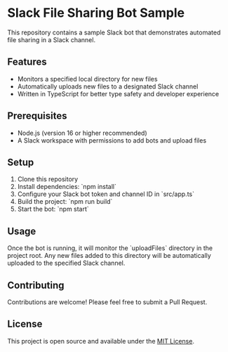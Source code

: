 # Slack File Sharing Bot Sample

This repository contains a sample Slack bot that demonstrates automated file sharing in a Slack channel.

## Features

- Monitors a specified local directory for new files
- Automatically uploads new files to a designated Slack channel
- Written in TypeScript for better type safety and developer experience

## Prerequisites

- Node.js (version 16 or higher recommended)
- A Slack workspace with permissions to add bots and upload files

## Setup

1. Clone this repository
2. Install dependencies: \`npm install\`
3. Configure your Slack bot token and channel ID in \`src/app.ts\`
4. Build the project: \`npm run build\`
5. Start the bot: \`npm start\`

## Usage

Once the bot is running, it will monitor the \`uploadFiles\` directory in the project root. Any new files added to this directory will be automatically uploaded to the specified Slack channel.

## Contributing

Contributions are welcome! Please feel free to submit a Pull Request.

## License

This project is open source and available under the [MIT License](LICENSE).
